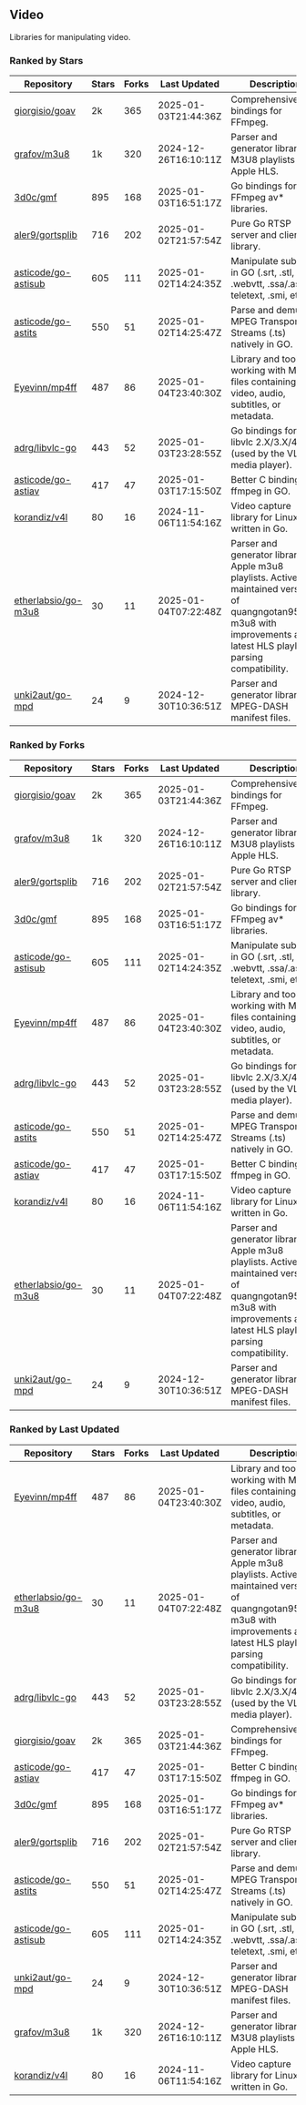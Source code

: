 ## Video

Libraries for manipulating video.

### Ranked by Stars

| Repository | Stars | Forks | Last Updated | Description | 
|------------|-------|-------|--------------|-------------|
| [giorgisio/goav](https://github.com/giorgisio/goav) | 2k | 365 | 2025-01-03T21:44:36Z |  Comprehensive Go bindings for FFmpeg. |
| [grafov/m3u8](https://github.com/grafov/m3u8) | 1k | 320 | 2024-12-26T16:10:11Z |  Parser and generator library of M3U8 playlists for Apple HLS. |
| [3d0c/gmf](https://github.com/3d0c/gmf) | 895 | 168 | 2025-01-03T16:51:17Z |  Go bindings for FFmpeg av\* libraries. |
| [aler9/gortsplib](https://github.com/aler9/gortsplib) | 716 | 202 | 2025-01-02T21:57:54Z |  Pure Go RTSP server and client library. |
| [asticode/go-astisub](https://github.com/asticode/go-astisub) | 605 | 111 | 2025-01-02T14:24:35Z |  Manipulate subtitles in GO (.srt, .stl, .ttml, .webvtt, .ssa/.ass, teletext, .smi, etc.). |
| [asticode/go-astits](https://github.com/asticode/go-astits) | 550 | 51 | 2025-01-02T14:25:47Z |  Parse and demux MPEG Transport Streams (.ts) natively in GO. |
| [Eyevinn/mp4ff](https://github.com/Eyevinn/mp4ff) | 487 | 86 | 2025-01-04T23:40:30Z |  Library and tools for working with MP4 files containing video, audio, subtitles, or metadata. |
| [adrg/libvlc-go](https://github.com/adrg/libvlc-go) | 443 | 52 | 2025-01-03T23:28:55Z |  Go bindings for libvlc 2.X/3.X/4.X (used by the VLC media player). |
| [asticode/go-astiav](https://github.com/asticode/go-astiav) | 417 | 47 | 2025-01-03T17:15:50Z |  Better C bindings for ffmpeg in GO. |
| [korandiz/v4l](https://github.com/korandiz/v4l) | 80 | 16 | 2024-11-06T11:54:16Z |  Video capture library for Linux, written in Go. |
| [etherlabsio/go-m3u8](https://github.com/etherlabsio/go-m3u8) | 30 | 11 | 2025-01-04T07:22:48Z |  Parser and generator library for Apple m3u8 playlists. Actively maintained version of quangngotan95/go-m3u8 with improvements and latest HLS playlist parsing compatibility. |
| [unki2aut/go-mpd](https://github.com/unki2aut/go-mpd) | 24 | 9 | 2024-12-30T10:36:51Z |  Parser and generator library for MPEG-DASH manifest files. |

### Ranked by Forks

| Repository | Stars | Forks | Last Updated | Description | 
|------------|-------|-------|--------------|-------------|
| [giorgisio/goav](https://github.com/giorgisio/goav) | 2k | 365 | 2025-01-03T21:44:36Z |  Comprehensive Go bindings for FFmpeg. |
| [grafov/m3u8](https://github.com/grafov/m3u8) | 1k | 320 | 2024-12-26T16:10:11Z |  Parser and generator library of M3U8 playlists for Apple HLS. |
| [aler9/gortsplib](https://github.com/aler9/gortsplib) | 716 | 202 | 2025-01-02T21:57:54Z |  Pure Go RTSP server and client library. |
| [3d0c/gmf](https://github.com/3d0c/gmf) | 895 | 168 | 2025-01-03T16:51:17Z |  Go bindings for FFmpeg av\* libraries. |
| [asticode/go-astisub](https://github.com/asticode/go-astisub) | 605 | 111 | 2025-01-02T14:24:35Z |  Manipulate subtitles in GO (.srt, .stl, .ttml, .webvtt, .ssa/.ass, teletext, .smi, etc.). |
| [Eyevinn/mp4ff](https://github.com/Eyevinn/mp4ff) | 487 | 86 | 2025-01-04T23:40:30Z |  Library and tools for working with MP4 files containing video, audio, subtitles, or metadata. |
| [adrg/libvlc-go](https://github.com/adrg/libvlc-go) | 443 | 52 | 2025-01-03T23:28:55Z |  Go bindings for libvlc 2.X/3.X/4.X (used by the VLC media player). |
| [asticode/go-astits](https://github.com/asticode/go-astits) | 550 | 51 | 2025-01-02T14:25:47Z |  Parse and demux MPEG Transport Streams (.ts) natively in GO. |
| [asticode/go-astiav](https://github.com/asticode/go-astiav) | 417 | 47 | 2025-01-03T17:15:50Z |  Better C bindings for ffmpeg in GO. |
| [korandiz/v4l](https://github.com/korandiz/v4l) | 80 | 16 | 2024-11-06T11:54:16Z |  Video capture library for Linux, written in Go. |
| [etherlabsio/go-m3u8](https://github.com/etherlabsio/go-m3u8) | 30 | 11 | 2025-01-04T07:22:48Z |  Parser and generator library for Apple m3u8 playlists. Actively maintained version of quangngotan95/go-m3u8 with improvements and latest HLS playlist parsing compatibility. |
| [unki2aut/go-mpd](https://github.com/unki2aut/go-mpd) | 24 | 9 | 2024-12-30T10:36:51Z |  Parser and generator library for MPEG-DASH manifest files. |

### Ranked by Last Updated

| Repository | Stars | Forks | Last Updated | Description | 
|------------|-------|-------|--------------|-------------|
| [Eyevinn/mp4ff](https://github.com/Eyevinn/mp4ff) | 487 | 86 | 2025-01-04T23:40:30Z |  Library and tools for working with MP4 files containing video, audio, subtitles, or metadata. |
| [etherlabsio/go-m3u8](https://github.com/etherlabsio/go-m3u8) | 30 | 11 | 2025-01-04T07:22:48Z |  Parser and generator library for Apple m3u8 playlists. Actively maintained version of quangngotan95/go-m3u8 with improvements and latest HLS playlist parsing compatibility. |
| [adrg/libvlc-go](https://github.com/adrg/libvlc-go) | 443 | 52 | 2025-01-03T23:28:55Z |  Go bindings for libvlc 2.X/3.X/4.X (used by the VLC media player). |
| [giorgisio/goav](https://github.com/giorgisio/goav) | 2k | 365 | 2025-01-03T21:44:36Z |  Comprehensive Go bindings for FFmpeg. |
| [asticode/go-astiav](https://github.com/asticode/go-astiav) | 417 | 47 | 2025-01-03T17:15:50Z |  Better C bindings for ffmpeg in GO. |
| [3d0c/gmf](https://github.com/3d0c/gmf) | 895 | 168 | 2025-01-03T16:51:17Z |  Go bindings for FFmpeg av\* libraries. |
| [aler9/gortsplib](https://github.com/aler9/gortsplib) | 716 | 202 | 2025-01-02T21:57:54Z |  Pure Go RTSP server and client library. |
| [asticode/go-astits](https://github.com/asticode/go-astits) | 550 | 51 | 2025-01-02T14:25:47Z |  Parse and demux MPEG Transport Streams (.ts) natively in GO. |
| [asticode/go-astisub](https://github.com/asticode/go-astisub) | 605 | 111 | 2025-01-02T14:24:35Z |  Manipulate subtitles in GO (.srt, .stl, .ttml, .webvtt, .ssa/.ass, teletext, .smi, etc.). |
| [unki2aut/go-mpd](https://github.com/unki2aut/go-mpd) | 24 | 9 | 2024-12-30T10:36:51Z |  Parser and generator library for MPEG-DASH manifest files. |
| [grafov/m3u8](https://github.com/grafov/m3u8) | 1k | 320 | 2024-12-26T16:10:11Z |  Parser and generator library of M3U8 playlists for Apple HLS. |
| [korandiz/v4l](https://github.com/korandiz/v4l) | 80 | 16 | 2024-11-06T11:54:16Z |  Video capture library for Linux, written in Go. |

